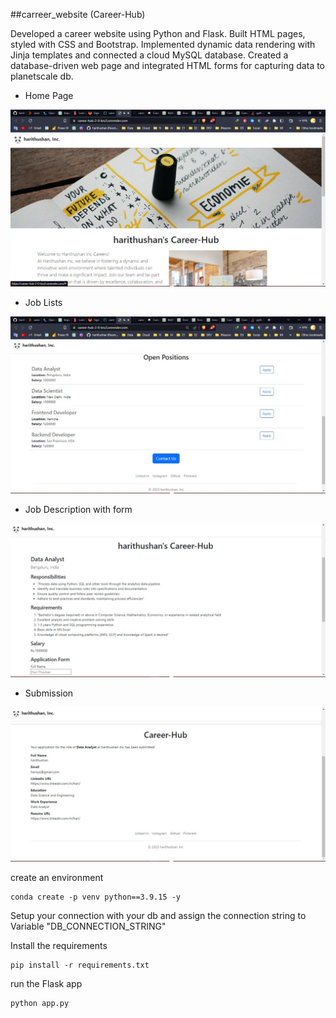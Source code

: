 ##carreer_website (Career-Hub)

Developed a career website using Python and Flask. Built HTML pages, styled with CSS and Bootstrap. Implemented dynamic data rendering
with Jinja templates and connected a cloud MySQL database. Created a  database-driven web page
and integrated HTML forms for capturing data to planetscale db.

- Home Page

![Home Page](https://github.com/harithushan/career_website_v2/blob/main/static/readme_img/home.jpg)

- Job Lists

![Job Lists](https://github.com/harithushan/career_website_v2/blob/main/static/readme_img/job_list.jpg)

- Job Description with form

![Job Description with form](https://github.com/harithushan/career_website_v2/blob/main/static/readme_img/job.jpg)

- Submission

![Submission](https://github.com/harithushan/career_website_v2/blob/main/static/readme_img/submition.jpg)


create an environment
```
conda create -p venv python==3.9.15 -y
```
Setup your connection with your db  and assign the connection string to  Variable "DB_CONNECTION_STRING"

Install the requirements
```
pip install -r requirements.txt
```
run the Flask app
```
python app.py
```



